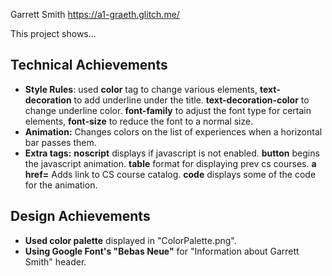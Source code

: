 Garrett Smith
https://a1-graeth.glitch.me/

This project shows...

## Technical Achievements
- **Style Rules**: used **color** tag to change various elements, **text-decoration** to add underline 
under the title. **text-decoration-color** to change underline color. **font-family** to adjust
the font type for certain elements, **font-size** to reduce the font to a normal size.
- **Animation:** Changes colors on the list of experiences when a horizontal bar passes them.
- **Extra tags:** **noscript** displays if javascript is not enabled. **button** 
begins the javascript animation. **table** format for displaying prev cs courses.
**a href=** Adds link to CS course catalog. **code** displays some of the code for the animation.

## Design Achievements
- **Used color palette** displayed in "ColorPalette.png".
- **Using Google Font's "Bebas Neue"** for "Information about Garrett Smith" header.
